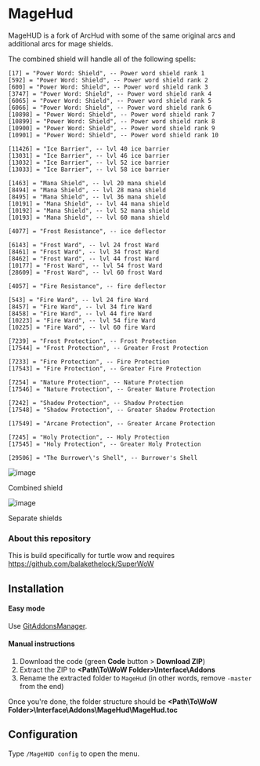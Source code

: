 # MageHud

MageHUD is a fork of ArcHud with some of the same original arcs and additional arcs for mage shields.

The combined shield will handle all of the following spells:
```
[17] = "Power Word: Shield", -- Power word shield rank 1
[592] = "Power Word: Shield", -- Power word shield rank 2
[600] = "Power Word: Shield", -- Power word shield rank 3
[3747] = "Power Word: Shield", -- Power word shield rank 4
[6065] = "Power Word: Shield", -- Power word shield rank 5
[6066] = "Power Word: Shield", -- Power word shield rank 6
[10898] = "Power Word: Shield", -- Power word shield rank 7
[10899] = "Power Word: Shield", -- Power word shield rank 8
[10900] = "Power Word: Shield", -- Power word shield rank 9
[10901] = "Power Word: Shield", -- Power word shield rank 10
	
[11426] = "Ice Barrier", -- lvl 40 ice barrier
[13031] = "Ice Barrier", -- lvl 46 ice barrier
[13032] = "Ice Barrier", -- lvl 52 ice barrier
[13033] = "Ice Barrier", -- lvl 58 ice barrier

[1463] = "Mana Shield", -- lvl 20 mana shield
[8494] = "Mana Shield", -- lvl 28 mana shield
[8495] = "Mana Shield", -- lvl 36 mana shield
[10191] = "Mana Shield", -- lvl 44 mana shield
[10192] = "Mana Shield", -- lvl 52 mana shield
[10193] = "Mana Shield", -- lvl 60 mana shield

[4077] = "Frost Resistance", -- ice deflector

[6143] = "Frost Ward", -- lvl 24 frost Ward
[8461] = "Frost Ward", -- lvl 34 frost Ward
[8462] = "Frost Ward", -- lvl 44 frost Ward
[10177] = "Frost Ward", -- lvl 54 frost Ward
[28609] = "Frost Ward", -- lvl 60 frost Ward

[4057] = "Fire Resistance", -- fire deflector

[543] = "Fire Ward", -- lvl 24 fire Ward
[8457] = "Fire Ward", -- lvl 34 fire Ward
[8458] = "Fire Ward", -- lvl 44 fire Ward
[10223] = "Fire Ward", -- lvl 54 fire Ward
[10225] = "Fire Ward", -- lvl 60 fire Ward

[7239] = "Frost Protection", -- Frost Protection
[17544] = "Frost Protection", -- Greater Frost Protection

[7233] = "Fire Protection", -- Fire Protection
[17543] = "Fire Protection", -- Greater Fire Protection

[7254] = "Nature Protection", -- Nature Protection
[17546] = "Nature Protection", -- Greater Nature Protection

[7242] = "Shadow Protection", -- Shadow Protection
[17548] = "Shadow Protection", -- Greater Shadow Protection

[17549] = "Arcane Protection", -- Greater Arcane Protection

[7245] = "Holy Protection", -- Holy Protection
[17545] = "Holy Protection", -- Greater Holy Protection

[29506] = "The Burrower\'s Shell", -- Burrower's Shell
```
![image](https://github.com/pepopo978/MageHud/assets/149287158/26e8a3a4-3c69-4c33-835c-f460e1019430)

Combined shield

![image](https://github.com/pepopo978/MageHud/assets/149287158/06d336c8-6fc7-4398-a7dc-c47c4ee5b665)

Separate shields

### About this repository

This is build specifically for turtle wow and requires https://github.com/balakethelock/SuperWoW

## Installation

#### Easy mode

Use [GitAddonsManager](https://woblight.gitlab.io/overview/gitaddonsmanager/).

#### Manual instructions

1. Download the code (green **Code** button > **Download ZIP**)
2. Extract the ZIP to **<Path\To\WoW Folder>\Interface\Addons**
3. Rename the extracted folder to `MageHud` (in other words, remove `-master` from the end)

Once you're done, the folder structure should be **<Path\To\WoW Folder>\Interface\Addons\MageHud\MageHud.toc**

## Configuration

Type `/MageHUD config` to open the menu.

